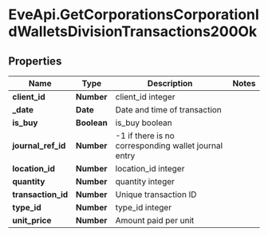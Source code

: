 # EveApi.GetCorporationsCorporationIdWalletsDivisionTransactions200Ok

## Properties
Name | Type | Description | Notes
------------ | ------------- | ------------- | -------------
**client_id** | **Number** | client_id integer | 
**_date** | **Date** | Date and time of transaction | 
**is_buy** | **Boolean** | is_buy boolean | 
**journal_ref_id** | **Number** | -1 if there is no corresponding wallet journal entry | 
**location_id** | **Number** | location_id integer | 
**quantity** | **Number** | quantity integer | 
**transaction_id** | **Number** | Unique transaction ID | 
**type_id** | **Number** | type_id integer | 
**unit_price** | **Number** | Amount paid per unit | 


